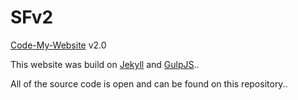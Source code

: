 # SFv2
[Code-My-Website](http://www.syahmifauzi.com/sfv2) v2.0

This website was build on [Jekyll](https://jekyllrb.com/) and [GulpJS](http://gulpjs.com/)..

All of the source code is open and can be found on this repository..
